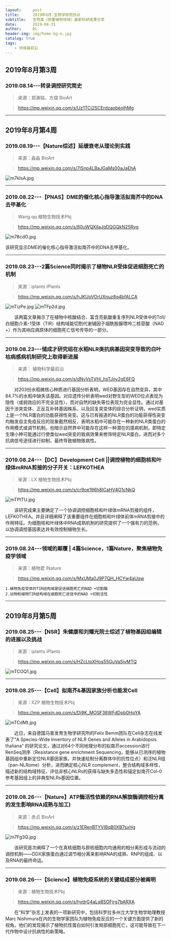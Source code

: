 ```yaml
---
layout:     post
title:      2019年8月-生物学研究热点
subtitle:   生物类（侧重植物领域）最新科研成果分享
date:       2019-08-31
author:     DL
header-img: img/home-bg-o.jpg
catalog: true
tags:
    - 领域最前沿
---
```



## 2019年8月第3周

### 2019.08.14---转录调控研究简史

>来源：郑渊铭、方熠  BioArt

>https://mp.weixin.qq.com/s/Uz1TCj2SCErdzaobeolhMg

---

## 2019年8月第4周

### 2019.08.19---【Nature综述】延缓衰老从理论到实践

>来源：淼淼  BioArt

>https://mp.weixin.qq.com/s/7lSnp4LBaJGaMs00aJaEhA

![m7kIsA.jpg](https://s2.ax1x.com/2019/08/28/m7kIsA.jpg)

---

### 2019.08.22---【PNAS】DME的催化核心指导激活拟南芥中的DNA去甲基化

>Wang.qq  植物生物技术Pbj

>https://mp.weixin.qq.com/s/80uWQXiIaJqDQGQkN25Rvg

![m78cdO.jpg](https://s2.ax1x.com/2019/08/28/m78cdO.jpg)

该研究显示DME的催化核心指导激活拟南芥中的DNA去甲基化。

---

### 2019.08.23---2篇Science同时揭示了植物NLR受体促进细胞死亡的机制

>来源：iplants  iPlants

>https://mp.weixin.qq.com/s/hJKUoVOrUXnuz8q4bfALCA


![mTizPe.jpg](https://s2.ax1x.com/2019/08/28/mTizPe.jpg)
![mTFp2d.jpg](https://s2.ax1x.com/2019/08/28/mTFp2d.jpg)


&emsp;&emsp;该两篇文章揭示了在植物中核酸结合、富含亮氨酸重复序列NLR受体中的Toll/白细胞介素-1受体（TIR）结构域能切割代谢辅因子烟酰胺腺嘌呤二核苷酸（NAD +）作为其响应病原体的细胞死亡信号传导的一部分。

---

### 2019.08.23---储成才研究组在水稻NLR类抗病基因突变导致的白叶枯病感病机制研究上取得新进展

>来源： 植物科学最前沿

>https://mp.weixin.qq.com/s/dNyVsTVHj_hsTJny2gE6FQ

&emsp;&emsp;对203份水稻微核心种质进行基因分析表明，WED基因存在自然变异，其中84.7%的水稻中缺失该基因。对应遗传分析表明wed对野生型的WED位点表现为隐性（或弱效应的不完全显性），而对自然的缺失等位表现为完全显性。通过对基因干涉突变体、正反互补转基因株系、以及回复突变体的综合分析证明，wed实质上是一个NLR蛋白的功能获得性突变。这与已有报道的NLR蛋白的功能获得性突变均触发自主免疫反应的现象截然相反，表明水稻中可能存在一种新的NLR类蛋白的作用模式或调节机制。也暗示自然界中可能存在这样一种潜在的感病机制，即特定生理小种可能通过行使类似wed突变的致病效果来修饰特定NLR蛋白，进而对多个抗病信号途径进行抑制，最终导致植物致病性。 

---

### 2019.08.24---【DC】Development Cell ||调控植物的细胞核和叶绿体mRNA剪接的分子开关：LEFKOTHEA

>来源：LX 植物生物技术Pbj

>https://mp.weixin.qq.com/s/cr9oe196h8ICaHV4O1cNkQ

![mTPtTU.jpg](https://s2.ax1x.com/2019/08/28/mTPtTU.jpg)

&emsp;&emsp;该研究成果主要确定了一个协调调控细胞核和叶绿体mRNA剪接的组件，LEFKOTHEA。并且详细阐释了该重要组件在细胞核和叶绿体前体mRNA剪接中的作用特征。为细胞核和叶绿体中RNA成熟机制的研究提供了一个强有力的范例，以协调调控基因表达并有效控制植物生长。

---

### 2019.08.24---领域的颠覆 | 4篇Science，1篇Nature，聚焦植物免疫学领域

>来源：植物君  iNature

>https://mp.weixin.qq.com/s/MxUMa0J9P7QH_HCYw4aUqw

	1.植物免疫受体的TIR结构域是促进细胞死亡的NAD +切割酶
	2.动物和植物TIR结构域在细胞死亡途径中的NAD +切割活性

---

## 2019年8月第5周

### 2019.08.25---【NSR】朱健康和刘耀光院士综述了植物基因组编辑的进展以及挑战

>来源：iplants  iPlants

>https://mp.weixin.qq.com/s/HZcLtoXHos55GuVaSjvMTQ

![mTCOQ1.jpg](https://s2.ax1x.com/2019/08/28/mTCOQ1.jpg)

---

### 2019.08.25---【Cell】拟南芥&基因家族分析也能发Cell

>来源：XZP 植物生物技术Pbj

>https://mp.weixin.qq.com/s/Di9K_MOSF36WFdDpb0HqYA

![mTCdMt.jpg](https://s2.ax1x.com/2019/08/28/mTCdMt.jpg)

&emsp;&emsp;近日，来自德国马普发育生物学研究所的Felix Bemm团队在Cell杂志在线发表了“A Species-Wide Inventory of NLR Genes and Alleles in Arabidopsis thaliana” 的研究论文，通过对64个不同地理分布的拟南芥accession进行RenSeq测序（Resistance gene enrichment Sequencing，能够从已测序的植物基因组中重新定位NLR基因家族，并快速绘制分离群体中的抗性位点）和泛NLR组（pan-NLRome）分析，进而确定核心NLR complement，整合结构域多样性，描述新的结构域特征，评估非核心NLRs的获得与缺失多态性和锚定拟南芥Col-0参考基因组上的非典型NLRs基因位置。

---

### 2019.08.26---【Nature】ATP酶活性依赖的RNA解旋酶调控相分离的发生影响RNA成熟与加工)

>来源：赤贞  BioArt

>https://mp.weixin.qq.com/s/z1ERenBTYVIBqB0XB7sxHg

![m7Fg3Q.jpg](https://s2.ax1x.com/2019/08/28/m7Fg3Q.jpg)

&emsp;&emsp;该研究首次阐释了一个在真核细胞与原核细胞内均通用的相分离形成与流动的调控机制——DDX家族蛋白通过调节相分离来影响RNA的成熟、RNP的组成、以及RNA的最终命运。

---

### 2019.08.26---【Science】植物免疫系统的关键组成部分被阐明

>来源：植物生物技术Pbj

>https://mp.weixin.qq.com/s/hydrG4aLq8SOFjrg7bARXA

&emsp;&emsp;在“科学”杂志上发表的一项新研究中，包括科罗拉多州立大学生物学助理教授Marc Nishimura在内的生物学家团队为植物免疫反应的一个关键方面提供了新的视角。他们的发现揭示了植物抗性蛋白如何引发局部细胞死亡，这可能导致在下一代作物中设计抗病性的新策略。



